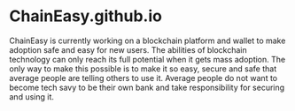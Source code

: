 # ChainEasy.github.io
ChainEasy is currently working on a blockchain platform and wallet to make adoption safe and easy for new users. 
The abilities of blockchain technology can only reach its full potential when it gets mass adoption. 
The only way to make this possible is to make it so easy, secure and safe that average people are telling others to use it.
Average people do not want to become tech savy to be their own bank and take responsibility for securing and using it.

